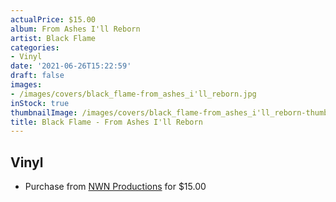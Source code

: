 ```yaml
---
actualPrice: $15.00
album: From Ashes I'll Reborn
artist: Black Flame
categories:
- Vinyl
date: '2021-06-26T15:22:59'
draft: false
images:
- /images/covers/black_flame-from_ashes_i'll_reborn.jpg
inStock: true
thumbnailImage: /images/covers/black_flame-from_ashes_i'll_reborn-thumb.jpg
title: Black Flame - From Ashes I'll Reborn
---
```


## Vinyl
* Purchase from [NWN Productions](http://shop.nwnprod.com/index.php?route=product/product&path=76&product_id=654&sort=pd.name&order=ASC) for $15.00
